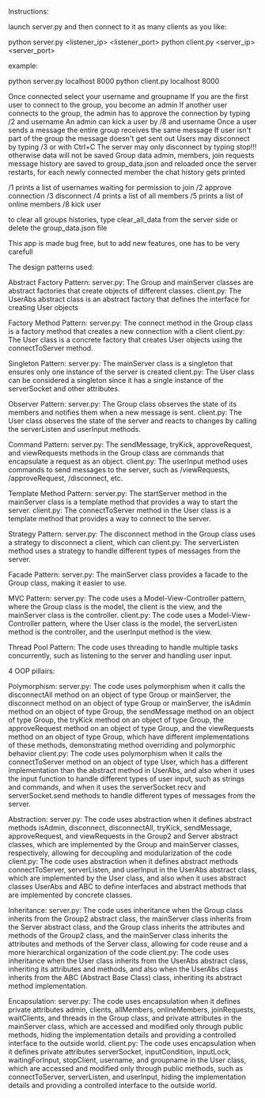 Instructions:

launch server.py and then connect to it as many clients as you like:

python server.py <listener_ip> <listener_port>
python client.py <server_ip> <server_port>

example:

python server.py localhost 8000
python client.py localhost 8000



Once connected select your username and groupname
If you are the first user to connect to the group, you become an admin
If another user connects to the group, the admin has to approve the connection by typing /2 and username
An admin can kick a user by /8 and username
Once a user sends a message the entire group receives the same message
If user isn't part of the group the message doesn't get sent out
Users may disconnect by typing /3 or with Ctrl+C
The server may only disconnect by typing stop!!! otherwise data will not be saved
Group data admin, members, join requests message history are saved to group_data.json and reloaded once the server restarts, for each newly connected member the chat history gets printed

/1 prints a list of usernames waiting for permission to join
/2 approve connection
/3 disconnect
/4 prints a list of all members
/5 prints a list of online members
/8 kick user

to clear all groups histories, type clear_all_data from the server side or delete the group_data.json file

This app is made bug free, but to add new features, one has to be very carefull





The design patterns used:

Abstract Factory Pattern:
server.py: The Group and mainServer classes are abstract factories that create objects of different classes.
client.py: The UserAbs abstract class is an abstract factory that defines the interface for creating User objects

Factory Method Pattern:
server.py: The connect method in the Group class is a factory method that creates a new connection with a client
client.py: The User class is a concrete factory that creates User objects using the connectToServer method.

Singleton Pattern:
server.py: The mainServer class is a singleton that ensures only one instance of the server is created
client.py: The User class can be considered a singleton since it has a single instance of the serverSocket and other attributes.

Observer Pattern:
server.py: The Group class observes the state of its members and notifies them when a new message is sent.
client.py: The User class observes the state of the server and reacts to changes by calling the serverListen and userInput methods.

Command Pattern:
server.py: The sendMessage, tryKick, approveRequest, and viewRequests methods in the Group class are commands that encapsulate a request as an object.
client.py: The userInput method uses commands to send messages to the server, such as /viewRequests, /approveRequest, /disconnect, etc.

Template Method Pattern:
server.py: The startServer method in the mainServer class is a template method that provides a way to start the server.
client.py: The connectToServer method in the User class is a template method that provides a way to connect to the server.

Strategy Pattern:
server.py: The disconnect method in the Group class uses a strategy to disconnect a client, which can
client.py: The serverListen method uses a strategy to handle different types of messages from the server.

Facade Pattern:
server.py: The mainServer class provides a facade to the Group class, making it easier to use.

MVC Pattern:
server.py: The code uses a Model-View-Controller pattern, where the Group class is the model, the client is the view, and the mainServer class is the controller.
client.py: The code uses a Model-View-Controller pattern, where the User class is the model, the serverListen method is the controller, and the userInput method is the view.

Thread Pool Pattern:
The code uses threading to handle multiple tasks concurrently, such as listening to the server and handling user input.


4 OOP pillairs:

Polymorphism:
server.py: The code uses polymorphism when it calls the disconnectAll method on an object of type Group or mainServer, the disconnect method on an object of type Group or mainServer, the isAdmin method on an object of type Group, the sendMessage method on an object of type Group, the tryKick method on an object of type Group, the approveRequest method on an object of type Group, and the viewRequests method on an object of type Group, which have different implementations of these methods, demonstrating method overriding and polymorphic behavior
client.py: The code uses polymorphism when it calls the connectToServer method on an object of type User, which has a different implementation than the abstract method in UserAbs, and also when it uses the input function to handle different types of user input, such as strings and commands, and when it uses the serverSocket.recv and serverSocket.send methods to handle different types of messages from the server.

Abstraction:
server.py: The code uses abstraction when it defines abstract methods isAdmin, disconnect, disconnectAll, tryKick, sendMessage, approveRequest, and viewRequests in the Group2 and Server abstract classes, which are implemented by the Group and mainServer classes, respectively, allowing for decoupling and modularization of the code
client.py: The code uses abstraction when it defines abstract methods connectToServer, serverListen, and userInput in the UserAbs abstract class, which are implemented by the User class, and also when it uses abstract classes UserAbs and ABC to define interfaces and abstract methods that are implemented by concrete classes.

Inheritance:
server.py: The code uses inheritance when the Group class inherits from the Group2 abstract class, the mainServer class inherits from the Server abstract class, and the Group class inherits the attributes and methods of the Group2 class, and the mainServer class inherits the attributes and methods of the Server class, allowing for code reuse and a more hierarchical organization of the code
client.py: The code uses inheritance when the User class inherits from the UserAbs abstract class, inheriting its attributes and methods, and also when the UserAbs class inherits from the ABC (Abstract Base Class) class, inheriting its abstract method implementation.

Encapsulation:
server.py: The code uses encapsulation when it defines private attributes admin, clients, allMembers, onlineMembers, joinRequests, waitClients, and threads in the Group class, and private attributes in the mainServer class, which are accessed and modified only through public methods, hiding the implementation details and providing a controlled interface to the outside world.
client.py: The code uses encapsulation when it defines private attributes serverSocket, inputCondition, inputLock, waitingForInput, stopClient, username, and groupname in the User class, which are accessed and modified only through public methods, such as connectToServer, serverListen, and userInput, hiding the implementation details and providing a controlled interface to the outside world.